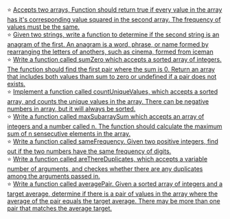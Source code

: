 :star: [Accepts two arrays, Function should return true if every value in the array has it's corresponding value squared in the second array. The frequency of values must be the same.](hhttps://github.com/oucar/Data-Structures-Algorithms/blob/master/JS-%20Array%2C%20String/squaredFreqSame.js)<br>
:star: [Given two strings, write a function to determine if the second string is an anagram of the first. An anagram is a word, phrase, or name formed by rearranging the letters of anothers, such as cinema, formed from iceman](https://github.com/oucar/Data-Structures-Algorithms/blob/master/JS-%20Array%2C%20String/anagram.js)<br>
:star: [Write a function called sumZero which accepts a sorted array of integers. The function should find the first pair where the sum is 0. Return an array that includes both values tham sum to zero or undefined if a pair does not exists.](https://github.com/oucar/Data-Structures-Algorithms/blob/master/JS-%20Array%2C%20String/sumZero.js)<br>
:star: [Implement a function called countUniqueValues, which accepts a sorted array, and counts the unique values in the array. There can be negative numbers in array, but it will always be sorted.](hhttps://github.com/oucar/Data-Structures-Algorithms/blob/master/JS-%20Array%2C%20String/countUnique.js)<br>
:star: [Write a function called maxSubarraySum which accepts an array of integers and a number called n. The function should calculate the maximum sum of n sensecutive elements in the array.](https://github.com/oucar/Data-Structures-Algorithms/blob/master/JS-%20Array%2C%20String/maxSubarraySum.js)<br>
:star: [Write a function called sameFrequency. Given two positive integers, find out if the two numbers have the same frequency of digits.](https://github.com/oucar/Data-Structures-Algorithms/blob/master/JS-%20Array%2C%20String/sameFrequency.js)<br>
:star: [Write a function called areThereDuplicates, which accepts a variable number of arguments, and checkes whether there are any duplicates among the arguments passed in.](https://github.com/oucar/Data-Structures-Algorithms/blob/master/JS-%20Array%2C%20String/areThereDuplicates.js)<br>
:star: [Write a function called averagePair. Given a sorted array of integers and a target average, determine if there is a pair of values in the array where the average of the pair equals the target average. There may be more than one pair that matches the average target.](https://github.com/oucar/Data-Structures-Algorithms/blob/master/JS-%20Array%2C%20String/averagePair.js)<br>
